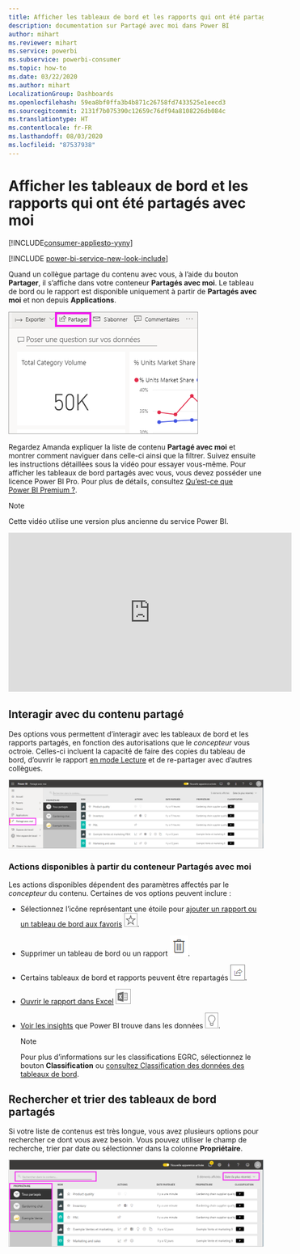 ```yaml
---
title: Afficher les tableaux de bord et les rapports qui ont été partagés avec moi
description: documentation sur Partagé avec moi dans Power BI
author: mihart
ms.reviewer: mihart
ms.service: powerbi
ms.subservice: powerbi-consumer
ms.topic: how-to
ms.date: 03/22/2020
ms.author: mihart
LocalizationGroup: Dashboards
ms.openlocfilehash: 59ea8bf0ffa3b4b871c26758fd7433525e1eecd3
ms.sourcegitcommit: 2131f7b075390c12659c76df94a8108226db084c
ms.translationtype: HT
ms.contentlocale: fr-FR
ms.lasthandoff: 08/03/2020
ms.locfileid: "87537938"
---
```

# <a name="display-the-dashboards-and-reports-that-have-been-shared-with-me"></a>Afficher les tableaux de bord et les rapports qui ont été partagés avec moi

[!INCLUDE[consumer-appliesto-yyny](../includes/consumer-appliesto-yyny.md)]

[!INCLUDE [power-bi-service-new-look-include](../includes/power-bi-service-new-look-include.md)]

Quand un collègue partage du contenu avec vous, à l’aide du bouton **Partager**, il s’affiche dans votre conteneur **Partagés avec moi**. Le tableau de bord ou le rapport est disponible uniquement à partir de **Partagés avec moi** et non depuis **Applications**.

![Icône de partage](./media/end-user-shared-with-me/power-bi-share-dashboard.png)

Regardez Amanda expliquer la liste de contenu **Partagé avec moi** et montrer comment naviguer dans celle-ci ainsi que la filtrer. Suivez ensuite les instructions détaillées sous la vidéo pour essayer vous-même. Pour afficher les tableaux de bord partagés avec vous, vous devez posséder une licence Power BI Pro. Pour plus de détails, consultez [Qu’est-ce que Power BI Premium ?](../admin/service-premium-what-is.md).
    

> [!NOTE]
> Cette vidéo utilise une version plus ancienne du service Power BI.
    

<iframe width="560" height="315" src="https://www.youtube.com/embed/G26dr2PsEpk" frameborder="0" allowfullscreen></iframe>

## <a name="interact-with-shared-content"></a>Interagir avec du contenu partagé

Des options vous permettent d’interagir avec les tableaux de bord et les rapports partagés, en fonction des autorisations que le *concepteur* vous octroie. Celles-ci incluent la capacité de faire des copies du tableau de bord, d’ouvrir le rapport [en mode Lecture](end-user-reading-view.md) et de re-partager avec d’autres collègues.

![Conteneur Partagés avec moi](./media/end-user-shared-with-me/power-bi-shared.png)

### <a name="actions-available-from-the-shared-with-me-container"></a>Actions disponibles à partir du conteneur **Partagés avec moi**
Les actions disponibles dépendent des paramètres affectés par le *concepteur* du contenu. Certaines de vos options peuvent inclure :
* Sélectionnez l’icône représentant une étoile pour [ajouter un rapport ou un tableau de bord aux favoris](end-user-favorite.md) ![Icône Étoile](./media/end-user-shared-with-me/power-bi-star-icon.png).
* Supprimer un tableau de bord ou un rapport  ![icône de Corbeille](./media/end-user-shared-with-me/power-bi-delete-icon.png).
* Certains tableaux de bord et rapports peuvent être repartagés  ![Icône de partage](./media/end-user-shared-with-me/power-bi-share-icon-new.png).
* [Ouvrir le rapport dans Excel](end-user-export.md) ![icône Exporter vers Excel](./media/end-user-shared-with-me/power-bi-excel.png) 
* [Voir les insights](end-user-insights.md) que Power BI trouve dans les données ![icône Insights](./media/end-user-shared-with-me/power-bi-insights.png).
  
  > [!NOTE]
  > Pour plus d’informations sur les classifications EGRC, sélectionnez le bouton **Classification** ou [consultez Classification des données des tableaux de bord](../create-reports/service-data-classification.md).
  > 


## <a name="search-and-sort-shared-dashboards"></a>Rechercher et trier des tableaux de bord partagés
Si votre liste de contenus est très longue, vous avez plusieurs options pour rechercher ce dont vous avez besoin. Vous pouvez utiliser le champ de recherche, trier par date ou sélectionner dans la colonne **Propriétaire**.    

![Tableau de bord - Propriétaire et recherche](./media/end-user-shared-with-me/power-bi-sort.png)
